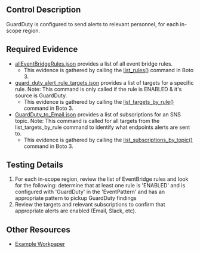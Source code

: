 ## Control Description
GuardDuty is configured to send alerts to relevant personnel, for each in-scope region.

## Required Evidence
* [allEventBridgeRules.json](./allEventBridgeRules.json) provides a list of all event bridge rules.
  * This evidence is gathered by calling the [list_rules()](https://boto3.amazonaws.com/v1/documentation/api/latest/reference/services/events/client/list_rules.html) command in Boto 3.
* [guard_duty_alert_rule_targets.json](./guard_duty_alert_rule_targets.json) provides a list of targets for a specific rule. Note: This command is only called if the rule is ENABLED & it's source is GuardDuty.
  * This evidence is gathered by calling the [list_targets_by_rule()](https://boto3.amazonaws.com/v1/documentation/api/latest/reference/services/events/client/list_targets_by_rule.html) command in Boto 3.
* [GuardDuty_to_Email.json](./GuardDuty_to_Email.json) provides a list of subscriptions for an SNS topic. Note: This command is called for all targets from the list_targets_by_rule command to identify what endpoints alerts are sent to.
  * This evidence is gathered by calling the [list_subscriptions_by_topic()](https://boto3.amazonaws.com/v1/documentation/api/latest/reference/services/sns/client/list_subscriptions_by_topic.html) command in Boto 3.

## Testing Details
1. For each in-scope region, review the list of EventBridge rules and look for the following:
   determine that at least one rule is 'ENABLED' and is configured with 'GuardDuty' in the 'EventPattern' and has an appropriate pattern to pickup GuardDuty findings
2. Review the targets and relevant subscriptions to confirm that appropriate alerts are enabled (Email, Slack, etc).

## Other Resources
- [Example Workpaper](https://docs.google.com/spreadsheets/d/1bGfbXUTSzVCSGCWn7UtG6QN4wWeEKdrubygcCuDDjbI/edit?usp=sharing)